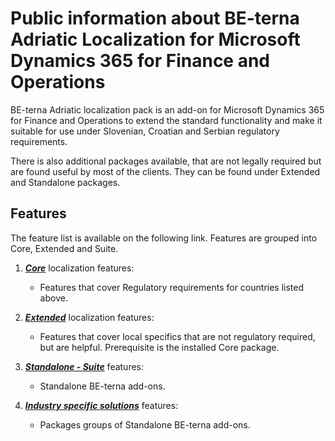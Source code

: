# Public information about BE-terna Adriatic Localization for Microsoft Dynamics 365 for Finance and Operations

BE-terna Adriatic localization pack is an add-on for Microsoft Dynamics 365 for Finance and Operations to extend the standard functionality and make it suitable for use under Slovenian, Croatian and Serbian regulatory requirements.

There is also additional packages available, that are not legally required but are found useful by most of the clients. They can be found under Extended and Standalone packages. 


## **Features**

The feature list is available on the following link. Features are grouped into Core, Extended and Suite.

1. **[_Core_](/Help/Core-Localization)** localization features: 
    * Features that cover Regulatory requirements for countries listed above. 

2. **[_Extended_](/Help/Extended-Localization)** localization features: 
    * Features that cover local specifics that are not regulatory required, but are helpful. Prerequisite is the installed Core package.

3. **[_Standalone - Suite_](/Help/Standalone-solutions-\(Suite\))** features: 
    * Standalone BE-terna add-ons. 

3. **[_Industry specific solutions_](/Help/Standalone-solutions-\(Suite\))** features: 
    * Packages groups of Standalone BE-terna add-ons. 


